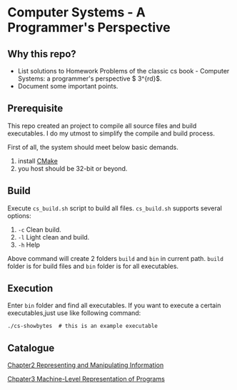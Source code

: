 # Computer Systems - A Programmer's Perspective

## Why this repo?
- List solutions to Homework Problems of the classic cs book - Computer Systems: a programmer's perspective $ 3^{rd}$.
- Document some important points.

## Prerequisite
This repo created an project to compile all source files and build executables.
I do my utmost to simplify the compile and build process.

First of all, the system should meet below basic demands.
1. install [CMake](https://cmake.org/)
2. you host should be 32-bit or beyond.

## Build
Execute `cs_build.sh` script to build all files.
`cs_build.sh` supports several options:
1. `-c`  Clean build.
2. `-l`  Light clean and build.
3. `-h`  Help

Above command will create 2 folders `build` and `bin` in current path.
`build` folder is for build files and `bin` folder is for all executables.

## Execution
Enter `bin` folder and find all executables. If you want to execute a certain executables,just use like following command:
```
./cs-showbytes  # this is an example executable
```

## Catalogue

[Chapter2 Representing and Manipulating Information](./ch2/)

[Chpater3 Machine-Level Representation of Programs](./ch3/)


